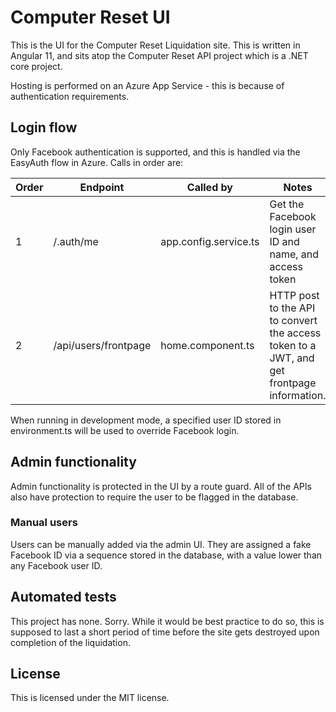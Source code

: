 # Computer Reset UI

This is the UI for the Computer Reset Liquidation site. This is written in Angular 11, and sits atop the Computer Reset API project which is a .NET core project.

Hosting is performed on an Azure App Service - this is because of authentication requirements.

## Login flow

Only Facebook authentication is supported, and this is handled via the EasyAuth flow in Azure. Calls in order are:

| Order | Endpoint | Called by | Notes |
|--|--|--|--|
| 1 | /.auth/me | app.config.service.ts | Get the Facebook login user ID and name, and access token |
| 2 | /api/users/frontpage | home.component.ts | HTTP post to the API to convert the access token to a JWT, and get frontpage information. |

When running in development mode, a specified user ID stored in environment.ts will be used to override Facebook login.

## Admin functionality

Admin functionality is protected in the UI by a route guard. All of the APIs also have protection to require the user to be flagged in the database.

### Manual users

Users can be manually added via the admin UI. They are assigned a fake Facebook ID via a sequence stored in the database, with a value lower than any Facebook user ID.

## Automated tests

This project has none. Sorry. While it would be best practice to do so, this is supposed to last a short period of time before the site gets destroyed upon completion of the liquidation.

## License

This is licensed under the MIT license.

